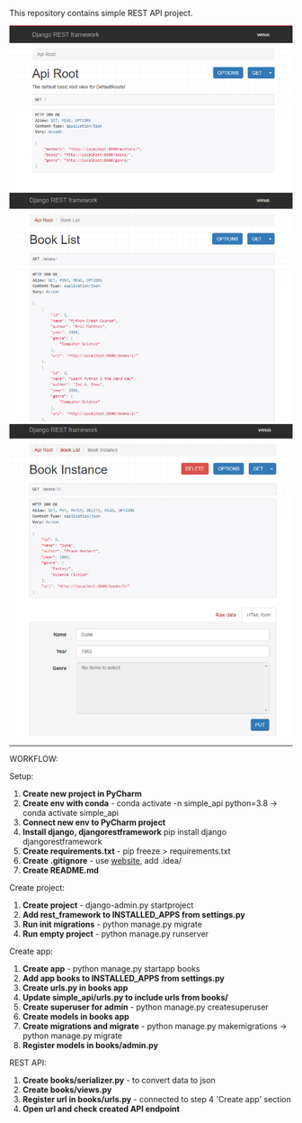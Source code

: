 This repository contains simple REST API project.

![Root API](readme_img/root.png)
![Books API](readme_img/books.png)
![Book API](readme_img/book_id.png)

---
WORKFLOW:

Setup:
1. **Create new project in PyCharm**
2. **Create env with conda** - conda activate -n simple_api python=3.8 -> conda activate simple_api
3. **Connect new env to PyCharm project**
4. **Install django, djangorestframework** pip install django djangorestframework
5. **Create requirements.txt** - pip freeze > requirements.txt
6. **Create .gitignore** - use [website](https://www.toptal.com/developers/gitignore), add .idea/
7. **Create README.md**

Create project:
1. **Create project** - django-admin.py startproject
2. **Add rest_framework to INSTALLED_APPS from settings.py**
3. **Run init migrations** - python manage.py migrate
4. **Run empty project** - python manage.py runserver

Create app:
1. **Create app** - python manage.py startapp books
2. **Add app books to INSTALLED_APPS from settings.py**
3. **Create urls.py in books app**
4. **Update simple_api/urls.py to include urls from books/**
5. **Create superuser for admin** - python manage.py createsuperuser
6. **Create models in books app**
7. **Create migrations and migrate** - python manage.py makemigrations -> python manage.py migrate
8. **Register models in books/admin.py**

REST API:
1. **Create books/serializer.py** - to convert data to json
2. **Create books/views.py**
3. **Register url in books/urls.py** - connected to step 4 'Create app' section
4. **Open url and check created API endpoint**


